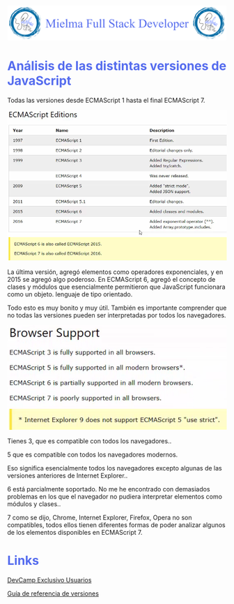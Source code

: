 ![Logo Mielma](logo/Logo%20Encabezado.png)

# <b><font color="#556CEE">Análisis de las distintas versiones de JavaScript</font></b>
Todas las versiones desde ECMAScript 1 hasta el final ECMAScript 7.

![Versiones JS](image/ECMAScript+Editions.png)

La última versión, agregó elementos como operadores exponenciales, y en 2015 se agregó algo poderoso. En ECMAScript 6, agregó el concepto de clases y módulos que esencialmente permitieron que JavaScript funcionara como un objeto. lenguaje de tipo orientado.

Todo esto es muy bonito y muy útil. También es importante comprender que no todas las versiones pueden ser interpretadas por todos los navegadores.

![Buscadores aceptados](image/Browser+Support.png)

Tienes 3, que es compatible con todos los navegadores..

5 que es compatible con todos los navegadores modernos.

Eso significa esencialmente todos los navegadores excepto algunas de las versiones anteriores de Internet Explorer..

6 está parcialmente soportado. No me he encontrado con demasiados problemas en los que el navegador no pudiera interpretar elementos como módulos y clases..

7 como se dijo, Chrome, Internet Explorer, Firefox, Opera no son compatibles, todos ellos tienen diferentes formas de poder analizar algunos de los elementos disponibles en ECMAScript 7.
# <b><font color="#556CEE">Links</font></b>

[DevCamp Exclusivo Usuarios](https://basque.devcamp.com/pt-full-stack-development-javascript-python-react/guide/analyzing-various-versions-javascript)

[Guía de referencia de versiones](https://www.w3schools.com/js/js_versions.asp)